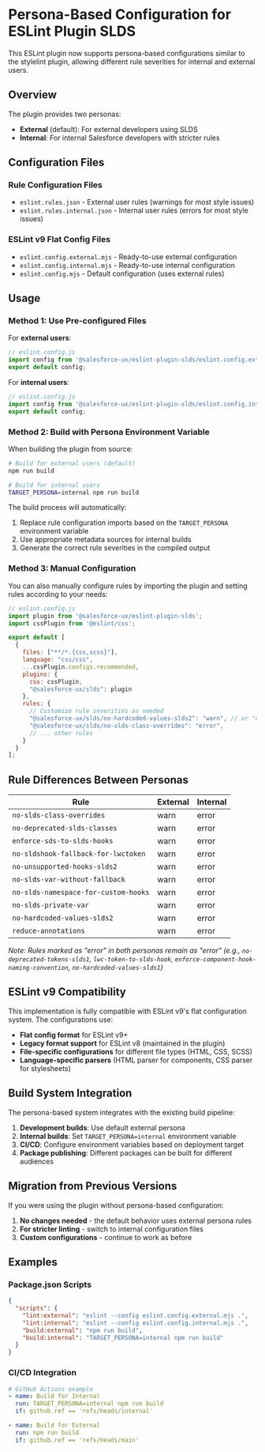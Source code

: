 # Persona-Based Configuration for ESLint Plugin SLDS

This ESLint plugin now supports persona-based configurations similar to the stylelint plugin, allowing different rule severities for internal and external users.

## Overview

The plugin provides two personas:
- **External** (default): For external developers using SLDS
- **Internal**: For internal Salesforce developers with stricter rules

## Configuration Files

### Rule Configuration Files
- `eslint.rules.json` - External user rules (warnings for most style issues)
- `eslint.rules.internal.json` - Internal user rules (errors for most style issues)

### ESLint v9 Flat Config Files
- `eslint.config.external.mjs` - Ready-to-use external configuration
- `eslint.config.internal.mjs` - Ready-to-use internal configuration
- `eslint.config.mjs` - Default configuration (uses external rules)

## Usage

### Method 1: Use Pre-configured Files

For **external users**:
```javascript
// eslint.config.js
import config from '@salesforce-ux/eslint-plugin-slds/eslint.config.external.mjs';
export default config;
```

For **internal users**:
```javascript
// eslint.config.js
import config from '@salesforce-ux/eslint-plugin-slds/eslint.config.internal.mjs';
export default config;
```

### Method 2: Build with Persona Environment Variable

When building the plugin from source:

```bash
# Build for external users (default)
npm run build

# Build for internal users
TARGET_PERSONA=internal npm run build
```

The build process will automatically:
1. Replace rule configuration imports based on the `TARGET_PERSONA` environment variable
2. Use appropriate metadata sources for internal builds
3. Generate the correct rule severities in the compiled output

### Method 3: Manual Configuration

You can also manually configure rules by importing the plugin and setting rules according to your needs:

```javascript
// eslint.config.js
import plugin from '@salesforce-ux/eslint-plugin-slds';
import cssPlugin from '@eslint/css';

export default [
  {
    files: ["**/*.{css,scss}"],
    language: "css/css",
    ...cssPlugin.configs.recommended,
    plugins: {
      css: cssPlugin,
      "@salesforce-ux/slds": plugin
    },
    rules: {
      // Customize rule severities as needed
      "@salesforce-ux/slds/no-hardcoded-values-slds2": "warn", // or "error"
      "@salesforce-ux/slds/no-slds-class-overrides": "error",
      // ... other rules
    }
  }
];
```

## Rule Differences Between Personas

| Rule | External | Internal |
|------|----------|----------|
| `no-slds-class-overrides` | warn | error |
| `no-deprecated-slds-classes` | warn | error |
| `enforce-sds-to-slds-hooks` | warn | error |
| `no-sldshook-fallback-for-lwctoken` | warn | error |
| `no-unsupported-hooks-slds2` | warn | error |
| `no-slds-var-without-fallback` | warn | error |
| `no-slds-namespace-for-custom-hooks` | warn | error |
| `no-slds-private-var` | warn | error |
| `no-hardcoded-values-slds2` | warn | error |
| `reduce-annotations` | warn | error |

*Note: Rules marked as "error" in both personas remain as "error" (e.g., `no-deprecated-tokens-slds1`, `lwc-token-to-slds-hook`, `enforce-component-hook-naming-convention`, `no-hardcoded-values-slds1`)*

## ESLint v9 Compatibility

This implementation is fully compatible with ESLint v9's flat configuration system. The configurations use:

- **Flat config format** for ESLint v9+
- **Legacy format support** for ESLint v8 (maintained in the plugin)
- **File-specific configurations** for different file types (HTML, CSS, SCSS)
- **Language-specific parsers** (HTML parser for components, CSS parser for stylesheets)

## Build System Integration

The persona-based system integrates with the existing build pipeline:

1. **Development builds**: Use default external persona
2. **Internal builds**: Set `TARGET_PERSONA=internal` environment variable
3. **CI/CD**: Configure environment variables based on deployment target
4. **Package publishing**: Different packages can be built for different audiences

## Migration from Previous Versions

If you were using the plugin without persona-based configuration:

1. **No changes needed** - the default behavior uses external persona rules
2. **For stricter linting** - switch to internal configuration files
3. **Custom configurations** - continue to work as before

## Examples

### Package.json Scripts
```json
{
  "scripts": {
    "lint:external": "eslint --config eslint.config.external.mjs .",
    "lint:internal": "eslint --config eslint.config.internal.mjs .",
    "build:external": "npm run build",
    "build:internal": "TARGET_PERSONA=internal npm run build"
  }
}
```

### CI/CD Integration
```yaml
# GitHub Actions example
- name: Build for Internal
  run: TARGET_PERSONA=internal npm run build
  if: github.ref == 'refs/heads/internal'

- name: Build for External  
  run: npm run build
  if: github.ref == 'refs/heads/main'
```
